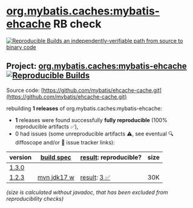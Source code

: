 [org.mybatis.caches:mybatis-ehcache](https://central.sonatype.com/artifact/org.mybatis.caches/mybatis-ehcache/versions) RB check
=======

[![Reproducible Builds](https://reproducible-builds.org/images/logos/rb.svg) an independently-verifiable path from source to binary code](https://reproducible-builds.org/)

## Project: [org.mybatis.caches:mybatis-ehcache](https://central.sonatype.com/artifact/org.mybatis.caches/mybatis-ehcache/versions) [![Reproducible Builds](https://img.shields.io/endpoint?url=https://raw.githubusercontent.com/jvm-repo-rebuild/reproducible-central/master/content/org/mybatis/caches/mybatis-ehcache/badge.json)](https://github.com/jvm-repo-rebuild/reproducible-central/blob/master/content/org/mybatis/caches/mybatis-ehcache/README.md)

Source code: [https://github.com/mybatis/ehcache-cache.git](https://github.com/mybatis/ehcache-cache.git)

rebuilding **1 releases** of org.mybatis.caches:mybatis-ehcache:
- **1** releases were found successfully **fully reproducible** (100% reproducible artifacts :white_check_mark:),
- 0 had issues (some unreproducible artifacts :warning:, see eventual :mag: diffoscope and/or :memo: issue tracker links):

| version | [build spec](/BUILDSPEC.md) | [result](https://reproducible-builds.org/docs/jvm/): reproducible? | size |
| -- | --------- | ------ | -- |
| [1.3.0](https://central.sonatype.com/artifact/org.mybatis.caches/mybatis-ehcache/1.3.0/pom) | | | |
| [1.2.3](https://central.sonatype.com/artifact/org.mybatis.caches/mybatis-ehcache/1.2.3/pom) | [mvn jdk17 w](mybatis-ehcache-1.2.3.buildspec) | [result](mybatis-ehcache-1.2.3.buildinfo): [3 :white_check_mark: ](mybatis-ehcache-1.2.3.buildcompare) | 30K |

<i>(size is calculated without javadoc, that has been excluded from reproducibility checks)</i>
